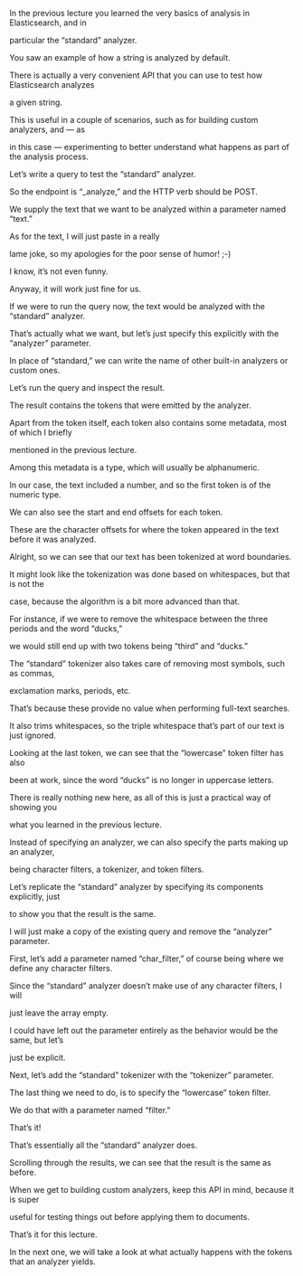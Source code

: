 In the previous lecture you learned the very basics of analysis in Elasticsearch, and in

particular the “standard” analyzer.

You saw an example of how a string is analyzed by default.

There is actually a very convenient API that you can use to test how Elasticsearch analyzes

a given string.

This is useful in a couple of scenarios, such as for building custom analyzers, and — as

in this case — experimenting to better understand what happens as part of the analysis process.

Let’s write a query to test the “standard” analyzer.

So the endpoint is “_analyze,” and the HTTP verb should be POST.

We supply the text that we want to be analyzed within a parameter named “text.”

As for the text, I will just paste in a really

lame joke, so my apologies for the poor sense of humor! ;-)

I know, it’s not even funny.

Anyway, it will work just fine for us.

If we were to run the query now, the text would be analyzed with the “standard” analyzer.

That’s actually what we want, but let’s just specify this explicitly with the “analyzer” parameter.

In place of “standard,” we can write the name of other built-in analyzers or custom ones.

Let’s run the query and inspect the result.

The result contains the tokens that were emitted by the analyzer.

Apart from the token itself, each token also contains some metadata, most of which I briefly

mentioned in the previous lecture.

Among this metadata is a type, which will usually be alphanumeric.

In our case, the text included a number, and so the first token is of the numeric type.

We can also see the start and end offsets for each token.

These are the character offsets for where the token appeared in the text before it was analyzed.

Alright, so we can see that our text has been tokenized at word boundaries.

It might look like the tokenization was done based on whitespaces, but that is not the

case, because the algorithm is a bit more advanced than that.

For instance, if we were to remove the whitespace between the three periods and the word “ducks,”

we would still end up with two tokens being “third” and “ducks.”

The “standard” tokenizer also takes care of removing most symbols, such as commas,

exclamation marks, periods, etc.

That’s because these provide no value when performing full-text searches.

It also trims whitespaces, so the triple whitespace that’s part of our text is just ignored.

Looking at the last token, we can see that the “lowercase” token filter has also

been at work, since the word “ducks” is no longer in uppercase letters.

There is really nothing new here, as all of this is just a practical way of showing you

what you learned in the previous lecture.

Instead of specifying an analyzer, we can also specify the parts making up an analyzer,

being character filters, a tokenizer, and token filters.

Let’s replicate the “standard” analyzer by specifying its components explicitly, just

to show you that the result is the same.

I will just make a copy of the existing query and remove the “analyzer” parameter.

First, let’s add a parameter named “char_filter,” of course being where we define any character filters.

Since the “standard” analyzer doesn’t make use of any character filters, I will

just leave the array empty.

I could have left out the parameter entirely as the behavior would be the same, but let’s

just be explicit.

Next, let’s add the “standard” tokenizer with the “tokenizer” parameter.

The last thing we need to do, is to specify the “lowercase” token filter.

We do that with a parameter named “filter.”

That’s it!

That’s essentially all the “standard” analyzer does.

Scrolling through the results, we can see that the result is the same as before.

When we get to building custom analyzers, keep this API in mind, because it is super

useful for testing things out before applying them to documents.

That’s it for this lecture.

In the next one, we will take a look at what actually happens with the tokens that an analyzer yields.

